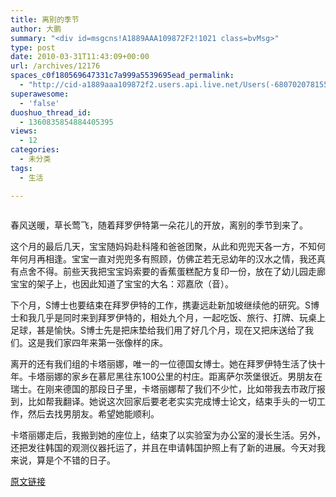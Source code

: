 ```yaml
---
title: 离别的季节
author: 大鹏
summary: "<div id=msgcns!A1889AAA109872F2!1021 class=bvMsg>"
type: post
date: 2010-03-31T11:43:09+00:00
url: /archives/12176
spaces_c0f180569647331c7a999a5539695ead_permalink:
  - "http://cid-a1889aaa109872f2.users.api.live.net/Users(-6807020781556960526)/Blogs('A1889AAA109872F2!102')/Entries('A1889AAA109872F2!1021')?authkey=7T08dKQfQ0s%24"
superawesome:
  - 'false'
duoshuo_thread_id:
  - 1360835854884405395
views:
  - 12
categories:
  - 未分类
tags:
  - 生活

---
```

<div id="msgcns!A1889AAA109872F2!1021" class="bvMsg">
  <p>
    <a href="http://pengzhaoblog.files.wordpress.com/2010/03/r0012675.jpg?w=300" rel="WLPP;url=http://pengzhaoblog.files.wordpress.com/2010/03/r0012675.jpg?w=300" target="_blank"><img alt="" src="http://pengzhaoblog.files.wordpress.com/2010/03/r0012675.jpg?w=300" /></a>
  </p>
  
  <p>
    春风送暖，草长莺飞，随着拜罗伊特第一朵花儿的开放，离别的季节到来了。
  </p>
  
  <p>
    这个月的最后几天，宝宝随妈妈赴科隆和爸爸团聚，从此和兜兜天各一方，不知何年何月再相逢。宝宝一直对兜兜多有照顾，仿佛芷若无忌幼年的汉水之情，我还真有点舍不得。前些天我把宝宝妈索要的香蕉蛋糕配方复印一份，放在了幼儿园走廊宝宝的架子上，也因此知道了宝宝的大名：邓嘉欣（音）。
  </p>
  
  <p>
    下个月，S博士也要结束在拜罗伊特的工作，携妻远赴新加坡继续他的研究。S博士和我几乎是同时来到拜罗伊特的，相处九个月，一起吃饭、旅行、打牌、玩桌上足球，甚是愉快。S博士先是把床垫给我们用了好几个月，现在又把床送给了我们。这是我们家四年来第一张像样的床。
  </p>
  
  <p>
    离开的还有我们组的卡塔丽娜，唯一的一位德国女博士。她在拜罗伊特生活了快十年。卡塔丽娜的家乡在慕尼黑往东100公里的村庄。距离萨尔茨堡很近。男朋友在瑞士。在刚来德国的那段日子里，卡塔丽娜帮了我们不少忙，比如带我去市政厅报到，比如帮我翻译。她说这次回家后要老老实实完成博士论文，结束手头的一切工作，然后去找男朋友。希望她能顺利。
  </p>
  
  <p>
    卡塔丽娜走后，我搬到她的座位上，结束了以实验室为办公室的漫长生活。另外，还把发往韩国的观测仪器托运了，并且在申请韩国护照上有了新的进展。今天对我来说，算是个不错的日子。
  </p>
  
  <p>
  </p>
</div>

[原文链接](http://dapengde.com/archives/12176)

